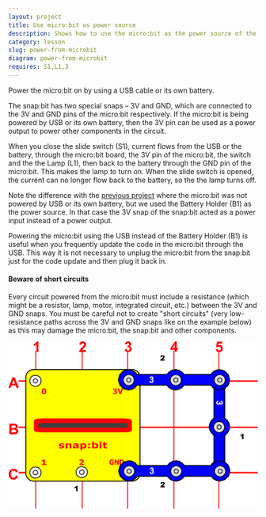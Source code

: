 ```yaml
---
layout: project
title: Use micro:bit as power source
description: Shows how to use the micro:bit as the power source of the electronic circuit.
category: lesson
slug: power-from-microbit
diagram: power-from-microbit
requires: S1,L1,3
---
```


Power the micro:bit on by using a USB cable or its own battery.

The snap:bit has two special snaps – 3V and GND, which are connected to the 3V and GND pins of the micro:bit respectively. If the micro:bit is being powered by USB or its own battery, then the 3V pin can be used as a power output to power other components in the circuit.

When you close the slide switch (S1), current flows from the USB or the battery, through the micro:bit board, the 3V pin of the micro:bit, the switch and the the Lamp (L1), then back to the battery through the GND pin of the micro:bit. This makes the lamp to turn on. When the slide switch is opened, the current can no longer flow back to the battery, so the the lamp turns off.

Note the difference with the [previous project](power-microbit.html) where the micro:bit was not powered by USB or its own battery, but we used the Battery Holder (B1) as the power source. In that case the 3V snap of the snap:bit acted as a power input instead of a power output.

Powering the micro:bit using the USB instead of the Battery Holder (B1) is useful when you frequently update the code in the micro:bit through the USB. This way it is not necessary to unplug the micro:bit from the snap:bit just for the code update and then plug it back in.

#### Beware of short circuits

Every circuit powered from the micro:bit must include a resistance (which might be a resistor, lamp, motor, integrated circuit, etc.) between the 3V and GND snaps. You must be careful not to create "short circuits" (very low-resistance paths across the 3V and GND snaps like on the example below) as this may damage the micro:bit, the snap:bit and other components.

![snap:bit short circuit](../assets/diagrams/power-from-microbit-short.svg)